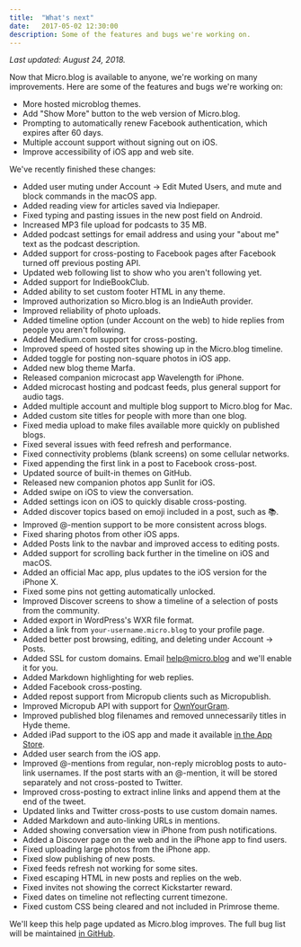 ```yaml
---
title:  "What's next"
date:   2017-05-02 12:30:00
description: Some of the features and bugs we're working on.
---
```


_Last updated: August 24, 2018._

Now that Micro.blog is available to anyone, we're working on many improvements. Here are some of the features and bugs we're working on:

* More hosted microblog themes.
* Add "Show More" button to the web version of Micro.blog.
* Prompting to automatically renew Facebook authentication, which expires after 60 days.
* Multiple account support without signing out on iOS.
* Improve accessibility of iOS app and web site.

We've recently finished these changes:

* Added user muting under Account → Edit Muted Users, and mute and block commands in the macOS app.
* Added reading view for articles saved via Indiepaper.
* Fixed typing and pasting issues in the new post field on Android.
* Increased MP3 file upload for podcasts to 35 MB.
* Added podcast settings for email address and using your "about me" text as the podcast description.
* Added support for cross-posting to Facebook pages after Facebook turned off previous posting API.
* Updated web following list to show who you aren't following yet.
* Added support for IndieBookClub.
* Added ability to set custom footer HTML in any theme.
* Improved authorization so Micro.blog is an IndieAuth provider.
* Improved reliability of photo uploads.
* Added timeline option (under Account on the web) to hide replies from people you aren't following.
* Added Medium.com support for cross-posting.
* Improved speed of hosted sites showing up in the Micro.blog timeline.
* Added toggle for posting non-square photos in iOS app.
* Added new blog theme Marfa.
* Released companion microcast app Wavelength for iPhone.
* Added microcast hosting and podcast feeds, plus general support for audio tags.
* Added multiple account and multiple blog support to Micro.blog for Mac.
* Added custom site titles for people with more than one blog.
* Fixed media upload to make files available more quickly on published blogs.
* Fixed several issues with feed refresh and performance.
* Fixed connectivity problems (blank screens) on some cellular networks.
* Fixed appending the first link in a post to Facebook cross-post.
* Updated source of built-in themes on GitHub.
* Released new companion photos app Sunlit for iOS.
* Added swipe on iOS to view the conversation.
* Added settings icon on iOS to quickly disable cross-posting.
* Added discover topics based on emoji included in a post, such as 📚.
* Improved @-mention support to be more consistent across blogs.
* Fixed sharing photos from other iOS apps.
* Added Posts link to the navbar and improved access to editing posts.
* Added support for scrolling back further in the timeline on iOS and macOS.
* Added an official Mac app, plus updates to the iOS version for the iPhone X.
* Fixed some pins not getting automatically unlocked.
* Improved Discover screens to show a timeline of a selection of posts from the community.
* Added export in WordPress's WXR file format.
* Added a link from `your-username.micro.blog` to your profile page.
* Added better post browsing, editing, and deleting under Account → Posts.
* Added SSL for custom domains. Email [help@micro.blog](mailto:help@micro.blog) and we'll enable it for you.
* Added Markdown highlighting for web replies.
* Added Facebook cross-posting.
* Added repost support from Micropub clients such as Micropublish.
* Improved Micropub API with support for [OwnYourGram](http://help.micro.blog/2017/instagram/).
* Improved published blog filenames and removed unnecessarily titles in Hyde theme.
* Added iPad support to the iOS app and made it available [in the App Store](https://itunes.apple.com/us/app/micro-blog/id1253201335?ls=1&mt=8).
* Added user search from the iOS app.
* Improved @-mentions from regular, non-reply microblog posts to auto-link usernames. If the post starts with an @-mention, it will be stored separately and not cross-posted to Twitter.
* Improved cross-posting to extract inline links and append them at the end of the tweet.
* Updated links and Twitter cross-posts to use custom domain names.
* Added Markdown and auto-linking URLs in mentions.
* Added showing conversation view in iPhone from push notifications.
* Added a Discover page on the web and in the iPhone app to find users.
* Fixed uploading large photos from the iPhone app.
* Fixed slow publishing of new posts.
* Fixed feeds refresh not working for some sites.
* Fixed escaping HTML in new posts and replies on the web.
* Fixed invites not showing the correct Kickstarter reward.
* Fixed dates on timeline not reflecting current timezone.
* Fixed custom CSS being cleared and not included in Primrose theme.

We'll keep this help page updated as Micro.blog improves. The full bug list will be maintained [in GitHub](https://github.com/microdotblog/issues/issues).